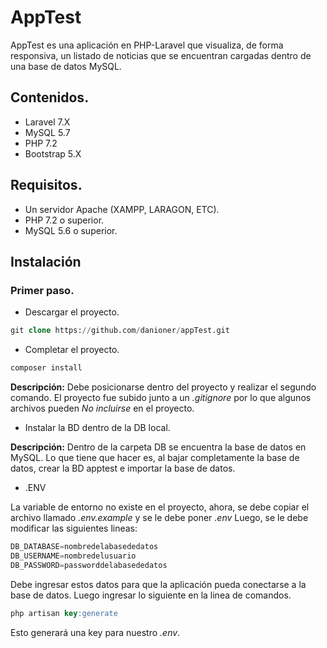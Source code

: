 # AppTest

AppTest es una aplicación en PHP-Laravel que visualiza, de forma responsiva, un listado de noticias que se encuentran cargadas dentro de una base de datos MySQL. 

## Contenidos.

* Laravel 7.X
* MySQL 5.7
* PHP 7.2
* Bootstrap 5.X

## Requisitos.

* Un servidor Apache (XAMPP, LARAGON, ETC).
* PHP 7.2 o superior.
* MySQL 5.6 o superior.

## Instalación

### Primer paso.
* Descargar el proyecto.
```SQL
git clone https://github.com/danioner/appTest.git
```
* Completar el proyecto.
```SQL
composer install
```
**Descripción:** Debe posicionarse dentro del proyecto y realizar el segundo comando. El proyecto fue subido junto a un *.gitignore* por lo que algunos archivos pueden *No incluirse* en el proyecto.

* Instalar la BD dentro de la DB local.

**Descripción:** Dentro de la carpeta DB se encuentra la base de datos en MySQL. Lo que tiene que hacer es, al bajar completamente la base de datos, crear la BD apptest e importar la base de datos.

* .ENV

La variable de entorno no existe en el proyecto, ahora, se debe copiar el archivo llamado *.env.example* y se le debe poner *.env*
Luego, se le debe modificar las siguientes lineas:
```SQL
DB_DATABASE=nombredelabasededatos
DB_USERNAME=nombredelusuario
DB_PASSWORD=passworddelabasededatos
```
Debe ingresar estos datos para que la aplicación pueda conectarse a la base de datos.
Luego ingresar lo siguiente en la linea de comandos.
```SQL
php artisan key:generate
```
Esto generará una key para nuestro *.env*.
